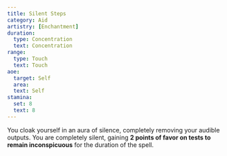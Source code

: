 ```yaml
---
title: Silent Steps
category: Aid
artistry: [Enchantment]
duration:
  type: Concentration
  text: Concentration
range:
  type: Touch
  text: Touch
aoe:
  target: Self
  area: 
  text: Self
stamina:
  set: 8
  text: 8
---
```

You cloak yourself in an aura of silence, completely removing your audible outputs. You are completely silent, gaining **2 points of favor on tests to remain inconspicuous** for the duration of the spell.
